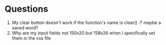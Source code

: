 # Questions
1. My clear button doesn't work if the function's name is clear() :? maybe a saved word?
2. Why are my input fields not 150x20 but 158x26 when I specifically set them in the css file
